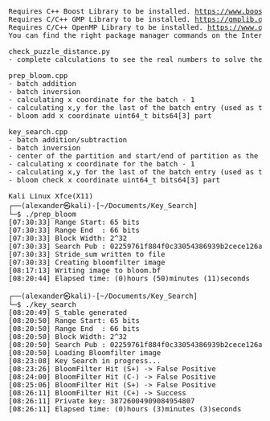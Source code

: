 <pre>
Requires C++ Boost Library to be installed. <a href="https://www.boost.org">https://www.boost.org</a>
Requires C/C++ GMP Library to be installed. <a href="https://gmplib.org">https://gmplib.org</a>
Requires C/C++ OpenMP Library to be installed. <a href="https://www.openmp.org">https://www.openmp.org</a>
You can find the right package manager commands on the Internet for your Linux Distro.

check_puzzle_distance.py
- complete calculations to see the real numbers to solve the puzzle with chosen settings

prep_bloom.cpp
- batch addition
- batch inversion
- calculating x coordinate for the batch - 1
- calculating x,y for the last of the batch entry (used as the next startPoint)
- bloom add x coordinate uint64_t bits64[3] part

key_search.cpp
- batch addition/subtraction
- batch inversion
- center of the partition and start/end of partition as the starting points(cross meet)
- calculating x coordinate for the batch - 1
- calculating x,y for the last of the batch entry (used as the next startPoint)
- bloom check x coordinate uint64_t bits64[3] part

Kali Linux Xfce(X11)
┌──(alexander㉿kali)-[~/Documents/Key_Search]
└─$ ./prep_bloom
[07:30:33] Range Start: 65 bits
[07:30:33] Range End  : 66 bits
[07:30:33] Block Width: 2^32
[07:30:33] Search Pub : 02259761f884f0c33054386939b2cece126ae1a4b1ab510212543a10f308945f06
[07:30:33] Stride_sum written to file
[07:30:33] Creating bloomfilter image
[08:17:13] Writing image to bloom.bf
[08:20:44] Elapsed time: (0)hours (50)minutes (11)seconds
                                                                                                            
┌──(alexander㉿kali)-[~/Documents/Key_Search]
└─$ ./key_search
[08:20:49] S_table generated
[08:20:50] Range Start: 65 bits
[08:20:50] Range End  : 66 bits
[08:20:50] Block Width: 2^32
[08:20:50] Search Pub : 02259761f884f0c33054386939b2cece126ae1a4b1ab510212543a10f308945f06
[08:20:50] Loading Bloomfilter image
[08:23:08] Key Search in progress...
[08:23:26] BloomFilter Hit (S+) -> False Positive
[08:24:00] BloomFilter Hit (C-) -> False Positive
[08:25:06] BloomFilter Hit (S+) -> False Positive
[08:26:11] BloomFilter Hit (C+) -> Success
[08:26:11] Private key: 38726004909084954807
[08:26:11] Elapsed time: (0)hours (3)minutes (3)seconds
</pre>
